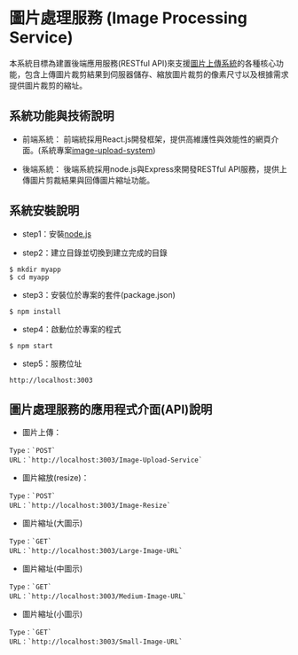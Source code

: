 # 圖片處理服務 (Image Processing Service)

本系統目標為建置後端應用服務(RESTful API)來支援[圖片上傳系統](https://github.com/jjhuang2017/image-upload-system)的各種核心功能，包含上傳圖片裁剪結果到伺服器儲存、縮放圖片裁剪的像素尺寸以及根據需求提供圖片裁剪的縮址。

## 系統功能與技術說明

* 前端系統：
前端統採用React.js開發框架，提供高維護性與效能性的網頁介面。(系統專案[image-upload-system](https://github.com/jjhuang2017/image-upload-system))

* 後端系統：
後端系統採用node.js與Express來開發RESTful API服務，提供上傳圖片剪裁結果與回傳圖片縮址功能。

## 系統安裝說明

* step1：安裝[node.js](https://nodejs.org/en/)

* step2：建立目錄並切換到建立完成的目錄
```shell
$ mkdir myapp
$ cd myapp
```
* step3：安裝位於專案的套件(package.json)
```shell
$ npm install
```

* step4：啟動位於專案的程式
```shell
$ npm start
```

* step5：服務位址
```
http://localhost:3003
```
## 圖片處理服務的應用程式介面(API)說明

* 圖片上傳：

```
Type：`POST`
URL：`http://localhost:3003/Image-Upload-Service`
```

* 圖片縮放(resize)：
```
Type：`POST`
URL：`http://localhost:3003/Image-Resize`
```

* 圖片縮址(大圖示)
```
Type：`GET`
URL：`http://localhost:3003/Large-Image-URL`
```
* 圖片縮址(中圖示)
```
Type：`GET`
URL：`http://localhost:3003/Medium-Image-URL`
```
* 圖片縮址(小圖示)
```
Type：`GET`
URL：`http://localhost:3003/Small-Image-URL`
```
